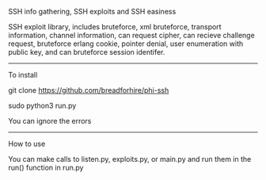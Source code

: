 SSH info gathering, SSH exploits and SSH easiness 

SSH exploit library, includes bruteforce, xml bruteforce, transport information, channel information, can request cipher, can recieve challenge request, bruteforce erlang cookie, pointer denial, user enumeration with public key, and can bruteforce session identifer.
_________________________________________________________

To install 

git clone https://github.com/breadforhire/phi-ssh

sudo python3 run.py

You can ignore the errors
_________________________________________________________

How to use

You can make calls to listen.py, exploits.py, or main.py and run them in the run() function in run.py


